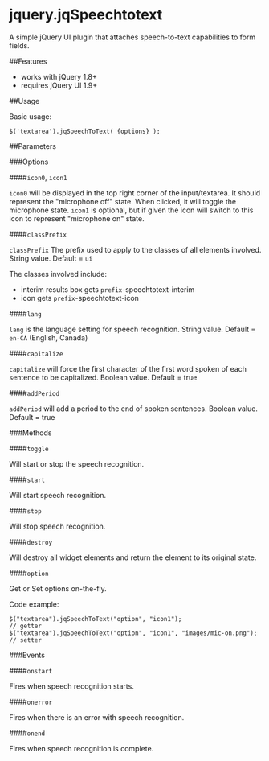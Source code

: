 # jquery.jqSpeechtotext
A simple jQuery UI plugin that attaches speech-to-text capabilities to form fields.

##Features

* works with jQuery 1.8+
* requires jQuery UI 1.9+

##Usage

Basic usage:

    $('textarea').jqSpeechToText( {options} );

##Parameters

###Options

####`icon0`, `icon1`

`icon0` will be displayed in the top right corner of the input/textarea.  It should represent the "microphone off" state.  When clicked, it will toggle the microphone state.
`icon1` is optional, but if given the icon will switch to this icon to represent "microphone on" state.

####`classPrefix`

`classPrefix` The prefix used to apply to the classes of all elements involved. String value. Default = `ui`

The classes involved include:
* interim results box gets `prefix`-speechtotext-interim
* icon gets `prefix`-speechtotext-icon

####`lang`

`lang` is the language setting for speech recognition.  String value. Default = `en-CA` (English, Canada)

####`capitalize`

`capitalize` will force the first character of the first word spoken of each sentence to be capitalized. Boolean value.  Default = true

####`addPeriod`

`addPeriod` will add a period to the end of spoken sentences.  Boolean value. Default = true
	
###Methods

####`toggle`

Will start or stop the speech recognition.

####`start`

Will start speech recognition.

####`stop`

Will stop speech recognition.

####`destroy`

Will destroy all widget elements and return the element to its original state.

####`option`

Get or Set options on-the-fly.

Code example:

	$("textarea").jqSpeechToText("option", "icon1");			                  // getter
	$("textarea").jqSpeechToText("option", "icon1", "images/mic-on.png");		// setter

###Events

####`onstart`

Fires when speech recognition starts.

####`onerror`

Fires when there is an error with speech recognition.

####`onend`

Fires when speech recognition is complete.
